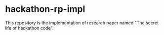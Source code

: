 # hackathon-rp-impl
This repository is the implementation of research paper named "The secret life of hackathon code".

